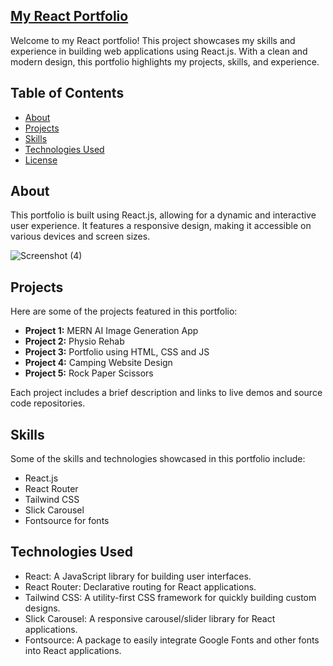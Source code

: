 ## [My React Portfolio](https://rukhsar-pathan-react2024.netlify.app)

Welcome to my React portfolio! This project showcases my skills and experience in building web applications using React.js. With a clean and modern design, this portfolio highlights my projects, skills, and experience.

## Table of Contents

- [About](#about)
- [Projects](#projects)
- [Skills](#skills)
- [Technologies Used](#technologies-used)
- [License](#license)

## About

This portfolio is built using React.js, allowing for a dynamic and interactive user experience. It features a responsive design, making it accessible on various devices and screen sizes.

![Screenshot (4)](https://github.com/Rukhsar-coder/React-Portfolio/assets/77547142/95d9c311-d34f-43f7-aaee-5d4d86f6d2df)

## Projects

Here are some of the projects featured in this portfolio:

- **Project 1:** MERN AI Image Generation App
- **Project 2:** Physio Rehab
- **Project 3:** Portfolio using HTML, CSS and JS
- **Project 4:** Camping Website Design
- **Project 5:** Rock Paper Scissors

Each project includes a brief description and links to live demos and source code repositories.

## Skills

Some of the skills and technologies showcased in this portfolio include:

- React.js
- React Router
- Tailwind CSS
- Slick Carousel
- Fontsource for fonts

## Technologies Used

- React: A JavaScript library for building user interfaces.
- React Router: Declarative routing for React applications.
- Tailwind CSS: A utility-first CSS framework for quickly building custom designs.
- Slick Carousel: A responsive carousel/slider library for React applications.
- Fontsource: A package to easily integrate Google Fonts and other fonts into React applications.
